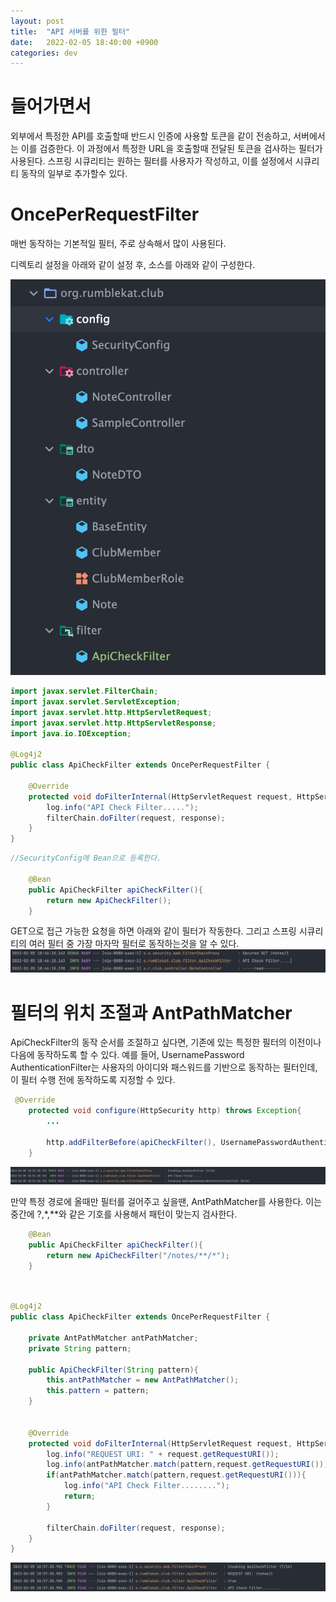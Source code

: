```yaml
---
layout: post
title:  "API 서버를 위한 필터" 
date:   2022-02-05 18:40:00 +0900
categories: dev
---
```


# 들어가면서
외부에서 특정한 API를 호출할때 반드시 인증에 사용할 토큰을 같이 전송하고, 서버에서는 이를 검증한다. 이 과정에서 특정한 URL을 호출할때 전달된 토큰을 검사하는 필터가 사용된다. 스프링 시큐리티는 원하는 필터를 사용자가 작성하고, 이를 설정에서 시큐리티 동작의 일부로 추가할수 있다. 

# OncePerRequestFilter
매번 동작하는 기본적일 필터, 주로 상속해서 많이 사용된다.

디렉토리 설정을 아래와 같이 설정 후, 소스를 아래와 같이 구성한다.

![디렉토리설정](/assets/img/13.png)

~~~ java
import javax.servlet.FilterChain;
import javax.servlet.ServletException;
import javax.servlet.http.HttpServletRequest;
import javax.servlet.http.HttpServletResponse;
import java.io.IOException;

@Log4j2
public class ApiCheckFilter extends OncePerRequestFilter {

    @Override
    protected void doFilterInternal(HttpServletRequest request, HttpServletResponse response, FilterChain filterChain) throws ServletException, IOException {
        log.info("API Check Filter.....");
        filterChain.doFilter(request, response);
    }
}

~~~

~~~ java
//SecurityConfig에 Bean으로 등록한다.

    @Bean
    public ApiCheckFilter apiCheckFilter(){
        return new ApiCheckFilter();
    }

~~~

GET으로 접근 가능한 요청을 하면 아래와 같이 필터가 작동한다. 
그리고 스프링 시큐리티의 여러 필터 중 가장 마자막 필터로 동작하는것을 알 수 있다. 
![커스텀필터1](/assets/img/14.png)


# 필터의 위치 조절과 AntPathMatcher
ApiCheckFilter의 동작 순서를 조절하고 싶다면, 기존에 있는 특정한 필터의 이전이나 다음에 동작하도록 할 수 있다. 예를 들어, UsernamePassword AuthenticationFilter는 사용자의 아이디와 패스워드를 기반으로 동작하는 필터인데, 이 필터 수행 전에 동작하도록 지정할 수 있다.

~~~ java
 @Override
    protected void configure(HttpSecurity http) throws Exception{
        ...

        http.addFilterBefore(apiCheckFilter(), UsernamePasswordAuthenticationFilter.class);
    }
~~~

![커스텀필터2](/assets/img/15.png)

만약 특정 경로에 올때만 필터를 걸어주고 싶을땐, AntPathMatcher를 사용한다. 이는 중간에 ?,*,**와 같은 기호를 사용해서 패턴이 맞는지 검사한다. 


~~~ java
    @Bean
    public ApiCheckFilter apiCheckFilter(){
        return new ApiCheckFilter("/notes/**/*");
    }
~~~

~~~ java


@Log4j2
public class ApiCheckFilter extends OncePerRequestFilter {

    private AntPathMatcher antPathMatcher;
    private String pattern;

    public ApiCheckFilter(String pattern){
        this.antPathMatcher = new AntPathMatcher();
        this.pattern = pattern;
    }


    @Override
    protected void doFilterInternal(HttpServletRequest request, HttpServletResponse response, FilterChain filterChain) throws ServletException, IOException {
        log.info("REQUEST URI: " + request.getRequestURI());
        log.info(antPathMatcher.match(pattern,request.getRequestURI()));
        if(antPathMatcher.match(pattern,request.getRequestURI())){
            log.info("API Check Filter........");
            return;
        }

        filterChain.doFilter(request, response);
    }
}
~~~

![커스텀필터2](/assets/img/16.png)

